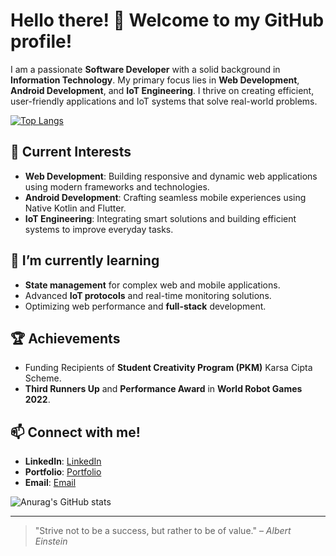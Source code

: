 # Hello there! 👋 Welcome to my GitHub profile!

I am a passionate **Software Developer** with a solid background in **Information Technology**. My primary focus lies in **Web Development**, **Android Development**, and **IoT Engineering**. I thrive on creating efficient, user-friendly applications and IoT systems that solve real-world problems.

[![Top Langs](https://github-readme-stats.vercel.app/api/top-langs/?username=rinoindraw&layout=donut-vertical&show_icons=true&theme=cobalt )](https://github.com/anuraghazra/github-readme-stats)

## 🔭 Current Interests
- **Web Development**: Building responsive and dynamic web applications using modern frameworks and technologies.
- **Android Development**: Crafting seamless mobile experiences using Native Kotlin and Flutter.
- **IoT Engineering**: Integrating smart solutions and building efficient systems to improve everyday tasks.

## 🌱 I’m currently learning
- **State management** for complex web and mobile applications.
- Advanced **IoT protocols** and real-time monitoring solutions.
- Optimizing web performance and **full-stack** development.

## 🏆 Achievements
- Funding Recipients of **Student Creativity Program (PKM)** Karsa Cipta Scheme.
- **Third Runners Up** and **Performance Award** in **World Robot Games 2022**.

## 📫 Connect with me!
- **LinkedIn**: [LinkedIn](https://www.linkedin.com/in/rino-indra-wicaksono-43582b235/)
- **Portfolio**: [Portfolio](https://rinoprofile.netlify.app/)
- **Email**: [Email](mailto:rinoindra75@gmail.com)

![Anurag's GitHub stats](https://github-readme-stats.vercel.app/api?username=rinoindraw&show_icons=true&theme=cobalt )

---

> "Strive not to be a success, but rather to be of value." – *Albert Einstein*
